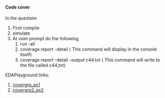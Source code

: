 #### Code cover

In the questsim

1. First compile
2. simulate
3. At vsim prompt do the following
    1. run -all
    2. coverage report -detail ( This command will display in the console itself)
    3. coverage report -detail -output c44.txt ( This command will write to the file called c44,txt)

EDAPlayground links:

1. [covergrp_ex1](https://edaplayground.com/x/KsBy)
2. [covergrp2_ex2](https://edaplayground.com/x/Ps9h)
